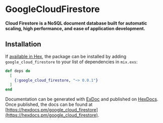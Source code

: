 # GoogleCloudFirestore

**Cloud Firestore is a NoSQL document database built for automatic scaling, high performance, and ease of application development.**

## Installation

If [available in Hex](https://hex.pm/docs/publish), the package can be installed
by adding `google_cloud_firestore` to your list of dependencies in `mix.exs`:

```elixir
def deps do
  [
    {:google_cloud_firestore, "~> 0.0.1"}
  ]
end
```

Documentation can be generated with [ExDoc](https://github.com/elixir-lang/ex_doc)
and published on [HexDocs](https://hexdocs.pm). Once published, the docs can
be found at [https://hexdocs.pm/google_cloud_firestore](https://hexdocs.pm/google_cloud_firestore).

